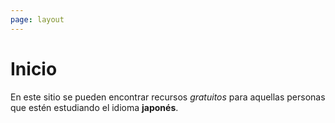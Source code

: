 ```yaml
---
page: layout
---
```


# Inicio 

En este sitio se pueden encontrar recursos *gratuitos* para aquellas personas que estén estudiando el idioma **japonés**.
